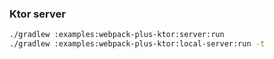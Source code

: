 ### Ktor server
```sh
./gradlew :examples:webpack-plus-ktor:server:run
./gradlew :examples:webpack-plus-ktor:local-server:run -t
```
